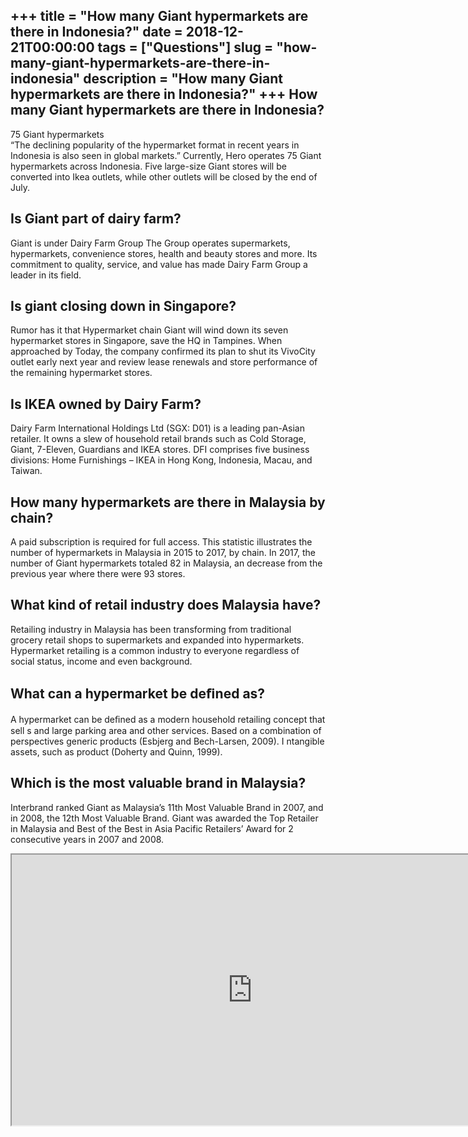 +++
title = "How many Giant hypermarkets are there in Indonesia?"
date = 2018-12-21T00:00:00
tags = ["Questions"]
slug = "how-many-giant-hypermarkets-are-there-in-indonesia"
description = "How many Giant hypermarkets are there in Indonesia?"
+++
How many Giant hypermarkets are there in Indonesia?
---------------------------------------------------

75 Giant hypermarkets  
“The declining popularity of the hypermarket format in recent years in Indonesia is also seen in global markets.” Currently, Hero operates 75 Giant hypermarkets across Indonesia. Five large-size Giant stores will be converted into Ikea outlets, while other outlets will be closed by the end of July.

Is Giant part of dairy farm?
----------------------------

Giant is under Dairy Farm Group The Group operates supermarkets, hypermarkets, convenience stores, health and beauty stores and more. Its commitment to quality, service, and value has made Dairy Farm Group a leader in its field.

Is giant closing down in Singapore?
-----------------------------------

Rumor has it that Hypermarket chain Giant will wind down its seven hypermarket stores in Singapore, save the HQ in Tampines. When approached by Today, the company confirmed its plan to shut its VivoCity outlet early next year and review lease renewals and store performance of the remaining hypermarket stores.

Is IKEA owned by Dairy Farm?
----------------------------

Dairy Farm International Holdings Ltd (SGX: D01) is a leading pan-Asian retailer. It owns a slew of household retail brands such as Cold Storage, Giant, 7-Eleven, Guardians and IKEA stores. DFI comprises five business divisions: Home Furnishings – IKEA in Hong Kong, Indonesia, Macau, and Taiwan.

How many hypermarkets are there in Malaysia by chain?
-----------------------------------------------------

A paid subscription is required for full access. This statistic illustrates the number of hypermarkets in Malaysia in 2015 to 2017, by chain. In 2017, the number of Giant hypermarkets totaled 82 in Malaysia, an decrease from the previous year where there were 93 stores.

What kind of retail industry does Malaysia have?
------------------------------------------------

Retailing industry in Malaysia has been transforming from traditional grocery retail shops to supermarkets and expanded into hypermarkets. Hypermarket retailing is a common industry to everyone regardless of social status, income and even background.

What can a hypermarket be deﬁned as?
------------------------------------

A hypermarket can be deﬁned as a modern household retailing concept that sell s and large parking area and other services. Based on a combination of perspectives generic products (Esbjerg and Bech-Larsen, 2009). I ntangible assets, such as product (Doherty and Quinn, 1999).

Which is the most valuable brand in Malaysia?
---------------------------------------------

Interbrand ranked Giant as Malaysia’s 11th Most Valuable Brand in 2007, and in 2008, the 12th Most Valuable Brand. Giant was awarded the Top Retailer in Malaysia and Best of the Best in Asia Pacific Retailers’ Award for 2 consecutive years in 2007 and 2008.

<iframe allow="accelerometer; autoplay; clipboard-write; encrypted-media; gyroscope; picture-in-picture" allowfullscreen="" class="__youtube_prefs__  epyt-is-override  no-lazyload" data-no-lazy="1" data-origheight="433" data-origwidth="770" data-skipgform_ajax_framebjll="" height="433" id="_ytid_37831" loading="lazy" src="https://www.youtube.com/embed/Qokeanc5Djw?enablejsapi=1&autoplay=0&cc_load_policy=0&cc_lang_pref=&iv_load_policy=1&loop=0&modestbranding=0&rel=1&fs=1&playsinline=0&autohide=2&theme=dark&color=red&controls=1&" title="YouTube player" width="770"></iframe>